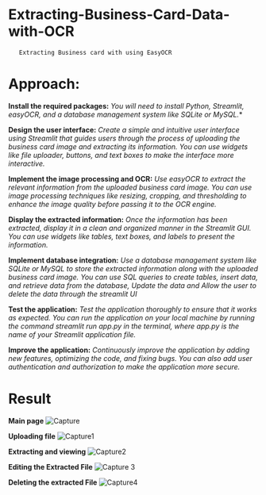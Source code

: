 # Extracting-Business-Card-Data-with-OCR


       Extracting Business card with using EasyOCR
       
 
 
# Approach:
 
**Install the required packages:** *You will need to install Python, Streamlit, easyOCR, and a database management system like SQLite or MySQL.**


**Design the user interface:** *Create a simple and intuitive user interface using Streamlit that guides users through the process of uploading the business card image and extracting its information. You can use widgets like file uploader, buttons, and text boxes to make the interface more interactive.*


**Implement the image processing and OCR:** *Use easyOCR to extract the relevant information from the uploaded business card image. You can use image processing techniques like resizing, cropping, and thresholding to enhance the image quality before passing it to the OCR engine.*

**Display the extracted information:** *Once the information has been extracted, display it in a clean and organized manner in the Streamlit GUI. You can use widgets like tables, text boxes, and labels to present the information.*

**Implement database integration:** *Use a database management system like SQLite or MySQL to store the extracted information along with the uploaded business card image. You can use SQL queries to create tables, insert data, and retrieve data from the database, Update the data and Allow the user to delete the data through the streamlit UI*

**Test the application:** *Test the application thoroughly to ensure that it works as expected. You can run the application on your local machine by running the command streamlit run app.py in the terminal, where app.py is the name of your Streamlit application file.*

**Improve the application:** *Continuously improve the application by adding new features, optimizing the code, and fixing bugs. You can also add user authentication and authorization to make the application more secure.*

# Result
**Main page**
![Capture](https://github.com/Vijayv451/Extracting-Business-Card-Data-with-OCR/assets/125632137/15ec42c2-98b3-4720-84f2-cf58df83bc11)

**Uploading file**
![Capture1](https://github.com/Vijayv451/Extracting-Business-Card-Data-with-OCR/assets/125632137/f65755ab-1e85-4f8b-8ef8-402ff5e3fa03)

**Extracting and viewing**
![Capture2](https://github.com/Vijayv451/Extracting-Business-Card-Data-with-OCR/assets/125632137/9ca1c795-c3e7-489d-9494-ae5b3a4786c9)

**Editing the Extracted File**
![Capture 3](https://github.com/Vijayv451/Extracting-Business-Card-Data-with-OCR/assets/125632137/ef18382d-ddd6-404a-a30c-a653a26adf29)

**Deleting the extracted File**
![Capture4](https://github.com/Vijayv451/Extracting-Business-Card-Data-with-OCR/assets/125632137/9faba673-cb83-43ba-b35d-5c60819861b3)




